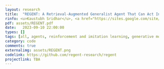 ```yaml
---
layout: research
title:  "REGENT: A Retrieval-Augmented Generalist Agent That Can Act In-Context In New Environments."
rinfo: <u>Kaustubh Sridhar</u>, <a href="https://sites.google.com/site/duttasouradeep39/">Souradeep Dutta</a>, <a href="https://www.seas.upenn.edu/~dineshj/">Dinesh Jayaraman</a>, <a href="https://www.cis.upenn.edu/~lee/home/index.shtml">Insup Lee</a>. <ul>➥ In Preparation.</ul> 
pdf: assets/REGENT.pdf
date:   2023-09-10 22:00:00
types: []
tags: [all, agents, reinforcement and imitation learning, generative models]
category: code
comments: true
externalimg: assets/REGENT.png
codelink: https://github.com/regent-research/regent
projectlink: TBA
---
```

